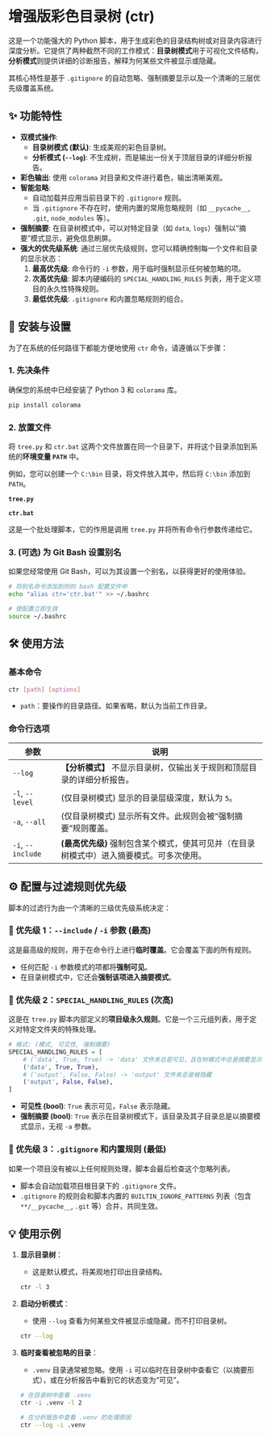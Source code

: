 # 增强版彩色目录树 (ctr)

这是一个功能强大的 Python 脚本，用于生成彩色的目录结构树或对目录内容进行深度分析。它提供了两种截然不同的工作模式：**目录树模式**用于可视化文件结构，**分析模式**则提供详细的诊断报告，解释为何某些文件被显示或隐藏。

其核心特性是基于 `.gitignore` 的自动忽略、强制摘要显示以及一个清晰的三层优先级覆盖系统。

## ✨ 功能特性

* **双模式操作**:
  * **目录树模式 (默认)**: 生成美观的彩色目录树。
  * **分析模式 (`--log`)**: 不生成树，而是输出一份关于顶层目录的详细分析报告。
* **彩色输出**: 使用 `colorama` 对目录和文件进行着色，输出清晰美观。
* **智能忽略**:
  * 自动加载并应用当前目录下的 `.gitignore` 规则。
  * 当 `.gitignore` 不存在时，使用内置的常用忽略规则（如 `__pycache__`, `.git`, `node_modules` 等）。
* **强制摘要**: 在目录树模式中，可以对特定目录（如 `data`, `logs`）强制以“摘要”模式显示，避免信息刷屏。
* **强大的优先级系统**: 通过三层优先级规则，您可以精确控制每一个文件和目录的显示状态：
  1. **最高优先级**: 命令行的 `-i` 参数，用于临时强制显示任何被忽略的项。
  2. **次高优先级**: 脚本内硬编码的 `SPECIAL_HANDLING_RULES` 列表，用于定义项目的永久性特殊规则。
  3. **最低优先级**: `.gitignore` 和内置忽略规则的组合。

## 🚀 安装与设置

为了在系统的任何路径下都能方便地使用 `ctr` 命令，请遵循以下步骤：

### 1. 先决条件

确保您的系统中已经安装了 Python 3 和 `colorama` 库。

```bash
pip install colorama
```

### 2. 放置文件

将 `tree.py` 和 `ctr.bat` 这两个文件放置在同一个目录下，并将这个目录添加到系统的**环境变量 `PATH`** 中。

例如，您可以创建一个 `C:\bin` 目录，将文件放入其中，然后将 `C:\bin` 添加到 `PATH`。

**`tree.py`**

**`ctr.bat`**

这是一个批处理脚本，它的作用是调用 `tree.py` 并将所有命令行参数传递给它。

### 3. (可选) 为 Git Bash 设置别名

如果您经常使用 Git Bash，可以为其设置一个别名，以获得更好的使用体验。

```bash
# 将别名命令添加到你的 bash 配置文件中
echo "alias ctr='ctr.bat'" >> ~/.bashrc

# 使配置立即生效
source ~/.bashrc
```

## 🛠️ 使用方法

### 基本命令

```bash
ctr [path] [options]
```

* `path`：要操作的目录路径。如果省略，默认为当前工作目录。

### 命令行选项

| 参数                  | 说明                                                                                            |
| --------------------- | ----------------------------------------------------------------------------------------------- |
| `--log`             | **【分析模式】** 不显示目录树，仅输出关于规则和顶层目录的详细分析报告。                   |
| `-l`, `--level`   | (仅目录树模式) 显示的目录层级深度，默认为 `5`。                                               |
| `-a`, `--all`     | (仅目录树模式) 显示所有文件。此规则会被“强制摘要”规则覆盖。                                   |
| `-i`, `--include` | **(最高优先级)** 强制包含某个模式，使其可见并（在目录树模式中）进入摘要模式。可多次使用。 |

## ⚙️ 配置与过滤规则优先级

脚本的过滤行为由一个清晰的三级优先级系统决定：

### 🥇 优先级 1：`--include` / `-i` 参数 (最高)

这是最高级的规则，用于在命令行上进行**临时覆盖**。它会覆盖下面的所有规则。

* 任何匹配 `-i` 参数模式的项都将**强制可见**。
* 在目录树模式中，它还会**强制该项进入摘要模式**。

### 🥈 优先级 2：`SPECIAL_HANDLING_RULES` (次高)

这是在 `tree.py` 脚本内部定义的**项目级永久规则**。它是一个三元组列表，用于定义对特定文件夹的特殊处理。

```python
# 格式: (模式, 可见性, 强制摘要)
SPECIAL_HANDLING_RULES = [
    # ('data', True, True) -> 'data' 文件夹总是可见，且在树模式中总是摘要显示
    ('data', True, True),
    # ('output', False, False) -> 'output' 文件夹总是被隐藏
    ('output', False, False),
]
```

* **可见性 (bool)**: `True` 表示可见，`False` 表示隐藏。
* **强制摘要 (bool)**: `True` 表示在目录树模式下，该目录及其子目录总是以摘要模式显示，无视 `-a` 参数。

### 🥉 优先级 3：`.gitignore` 和内置规则 (最低)

如果一个项目没有被以上任何规则处理，脚本会最后检查这个忽略列表。

* 脚本会自动加载项目根目录下的 `.gitignore` 文件。
* `.gitignore` 的规则会和脚本内置的 `BUILTIN_IGNORE_PATTERNS` 列表（包含 `**/__pycache__`, `.git` 等）合并，共同生效。

## 💡 使用示例

1. **显示目录树**：

   * 这是默认模式，将美观地打印出目录结构。

   ```bash
   ctr -l 3
   ```
2. **启动分析模式**：

   * 使用 `--log` 查看为何某些文件被显示或隐藏，而不打印目录树。

   ```bash
   ctr --log
   ```
3. **临时查看被忽略的目录**：

   * `.venv` 目录通常被忽略。使用 `-i` 可以临时在目录树中查看它（以摘要形式），或在分析报告中看到它的状态变为“可见”。

   ```bash
   # 在目录树中查看 .venv
   ctr -i .venv -l 2

   # 在分析报告中查看 .venv 的处理原因
   ctr --log -i .venv
   ```
